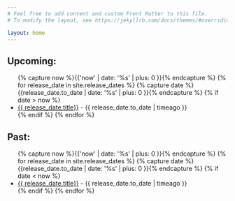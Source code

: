 ```yaml
---
# Feel free to add content and custom Front Matter to this file.
# To modify the layout, see https://jekyllrb.com/docs/themes/#overriding-theme-defaults

layout: home
---
```


<h2> Upcoming: </h2>
<ul>
{% capture now %}{{'now' | date: '%s' | plus: 0 }}{% endcapture %}
{% for release_date in site.release_dates %}
  {% capture date %}{{release_date.to_date | date: '%s' | plus: 0 }}{% endcapture %}
  {% if date > now %}
	<li><a href="{{ release_date.url }}">{{ release_date.title}}</a> - {{ release_date.to_date | timeago }}</li>
  {% endif %}
{% endfor %}
</ul>

<h2> Past: </h2>

<ul>
{% capture now %}{{'now' | date: '%s' | plus: 0 }}{% endcapture %}
{% for release_date in site.release_dates %}
  {% capture date %}{{release_date.to_date | date: '%s' | plus: 0 }}{% endcapture %}
  {% if date < now %}
<li><a href="{{ release_date.url }}">{{ release_date.title}}</a> - {{ release_date.to_date | timeago }}</li>
  {% endif %}
{% endfor %}
</ul>